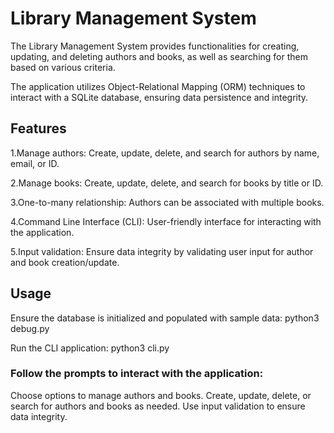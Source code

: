 # Library Management System
The Library Management System  provides functionalities for creating, updating, and deleting authors and books, as well as searching for them based on various criteria. 

The application utilizes Object-Relational Mapping (ORM) techniques to interact with a SQLite database, ensuring data persistence and integrity.


## Features
1.Manage authors: Create, update, delete, and search for authors by name, email, or ID.

2.Manage books: Create, update, delete, and search for books by title or ID.

3.One-to-many relationship: Authors can be associated with multiple books.

4.Command Line Interface (CLI): User-friendly interface for interacting with the application.

5.Input validation: Ensure data integrity by validating user input for author and book creation/update.


## Usage
Ensure the database is initialized and populated with sample data:
python3 debug.py

Run the CLI application:
python3 cli.py

### Follow the prompts to interact with the application:
Choose options to manage authors and books.
Create, update, delete, or search for authors and books as needed.
Use input validation to ensure data integrity.
